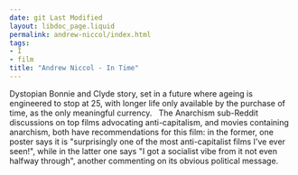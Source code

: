 ```yaml
---
date: git Last Modified
layout: libdoc_page.liquid
permalink: andrew-niccol/index.html
tags:
- I
- film
title: "Andrew Niccol - In Time"
---
```


Dystopian Bonnie and Clyde story, set in a future where  ageing is engineered to stop at 25, with longer life only available by the  purchase of time, as the only meaningful currency.
 
The Anarchism sub-Reddit discussions on top films  advocating anti-capitalism, and movies containing anarchism, both have  recommendations for this film: in the former, one poster says it is  "surprisingly one of the most anti-capitalist films I've ever seen!", while in  the latter one says "I got a socialist vibe from it not even halfway through",  another commenting on its obvious political message.